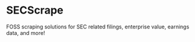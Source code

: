 # SECScrape
FOSS scraping solutions for SEC related filings, enterprise value, earnings data, and more!
